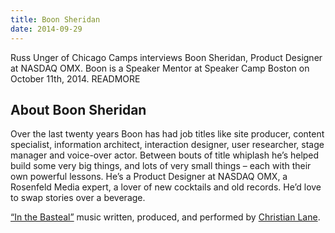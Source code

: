 ```yaml
---
title: Boon Sheridan
date: 2014-09-29
---
```


Russ Unger of Chicago Camps interviews Boon Sheridan, Product Designer at NASDAQ OMX. Boon is a Speaker Mentor at Speaker Camp Boston on October 11th, 2014. READMORE

## About Boon Sheridan

Over the last twenty years Boon has had job titles like site producer, content specialist, information architect, interaction designer, user researcher, stage manager and voice-over actor. Between bouts of title whiplash he&#8217;s helped build some very big things, and lots of very small things &#8211; each with their own powerful lessons. He&#8217;s a Product Designer at NASDAQ OMX, a Rosenfeld Media expert, a lover of new cocktails and old records. He&#8217;d love to swap stories over a beverage.

<a href="https://soundcloud.com/clane01/04-gotta-go" rel="nofollow">&#8220;In the Basteal&#8221;</a> music written, produced, and performed by <a href="https://twitter.com/christianlane01" rel="nofollow">Christian Lane</a>.
